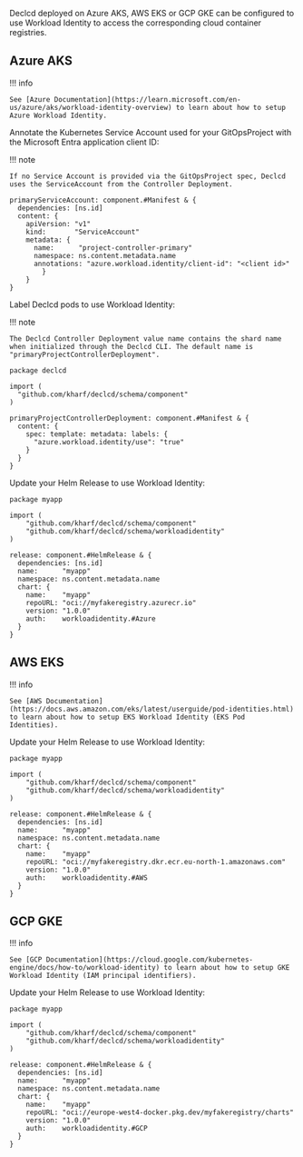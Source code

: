 Declcd deployed on Azure AKS, AWS EKS or GCP GKE can be configured to use Workload Identity to access the corresponding cloud container registries.

## Azure AKS

!!! info

    See [Azure Documentation](https://learn.microsoft.com/en-us/azure/aks/workload-identity-overview) to learn about how to setup Azure Workload Identity.

Annotate the Kubernetes Service Account used for your GitOpsProject with the Microsoft Entra application
client ID:

!!! note

    If no Service Account is provided via the GitOpsProject spec, Declcd uses the ServiceAccount from the Controller Deployment.

``` cue
primaryServiceAccount: component.#Manifest & {
  dependencies: [ns.id]
  content: {
    apiVersion: "v1"
    kind:       "ServiceAccount"
    metadata: {
      name:      "project-controller-primary"
      namespace: ns.content.metadata.name
      annotations: "azure.workload.identity/client-id": "<client id>"
		}
	}
}
```

Label Declcd pods to use Workload Identity:

!!! note

    The Declcd Controller Deployment value name contains the shard name when initialized through the Declcd CLI. The default name is "primaryProjectControllerDeployment".

``` cue title="declcd/patch.cue"
package declcd

import (
  "github.com/kharf/declcd/schema/component"
)

primaryProjectControllerDeployment: component.#Manifest & {
  content: {
    spec: template: metadata: labels: {
      "azure.workload.identity/use": "true"
    }
  }
}
```

Update your Helm Release to use Workload Identity:

``` cue
package myapp

import (
	"github.com/kharf/declcd/schema/component"
	"github.com/kharf/declcd/schema/workloadidentity"
)

release: component.#HelmRelease & {
  dependencies: [ns.id]
  name:      "myapp"
  namespace: ns.content.metadata.name
  chart: {
    name:    "myapp"
    repoURL: "oci://myfakeregistry.azurecr.io"
    version: "1.0.0"
    auth:    workloadidentity.#Azure
  }
}
```

## AWS EKS

!!! info

    See [AWS Documentation](https://docs.aws.amazon.com/eks/latest/userguide/pod-identities.html) to learn about how to setup EKS Workload Identity (EKS Pod Identities).

Update your Helm Release to use Workload Identity:

``` cue
package myapp

import (
	"github.com/kharf/declcd/schema/component"
	"github.com/kharf/declcd/schema/workloadidentity"
)

release: component.#HelmRelease & {
  dependencies: [ns.id]
  name:      "myapp"
  namespace: ns.content.metadata.name
  chart: {
    name:    "myapp"
    repoURL: "oci://myfakeregistry.dkr.ecr.eu-north-1.amazonaws.com"
    version: "1.0.0"
    auth:    workloadidentity.#AWS
  }
}
```

## GCP GKE

!!! info

    See [GCP Documentation](https://cloud.google.com/kubernetes-engine/docs/how-to/workload-identity) to learn about how to setup GKE Workload Identity (IAM principal identifiers).

Update your Helm Release to use Workload Identity:

``` cue
package myapp

import (
	"github.com/kharf/declcd/schema/component"
	"github.com/kharf/declcd/schema/workloadidentity"
)

release: component.#HelmRelease & {
  dependencies: [ns.id]
  name:      "myapp"
  namespace: ns.content.metadata.name
  chart: {
    name:    "myapp"
    repoURL: "oci://europe-west4-docker.pkg.dev/myfakeregistry/charts"
    version: "1.0.0"
    auth:    workloadidentity.#GCP
  }
}
```
